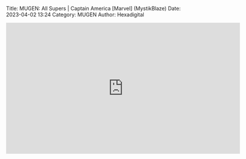Title: MUGEN: All Supers | Captain America [Marvel] (MystikBlaze)
Date: 2023-04-02 13:24
Category: MUGEN
Author: Hexadigital

<center><iframe src="https://www.youtube.com/embed/PGXCWYRleXw?feature=oembed" allow="accelerometer; autoplay; encrypted-media; gyroscope; picture-in-picture" width="640" height="360" frameborder="0"></iframe>

